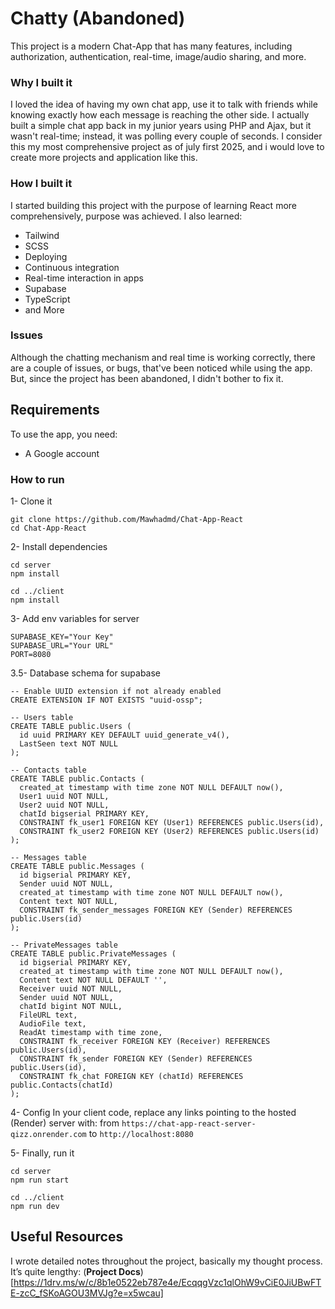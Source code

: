 # Chatty (Abandoned)

This project is a modern Chat-App that has many features, including authorization, authentication, real-time, image/audio sharing, and more. 

### Why I built it

I loved the idea of having my own chat app, use it to talk with friends while knowing exactly how each message is reaching the other side. I actually built a simple chat app back in my junior years using PHP and Ajax, but it wasn't real-time; instead, it was polling every couple of seconds. I consider this my most comprehensive project as of july first 2025, and i would love to create more projects and application like this.

### How I built it

I started building this project with the purpose of learning React more comprehensively, purpose was achieved. I also learned:

- Tailwind
- SCSS
- Deploying
- Continuous integration
- Real-time interaction in apps
- Supabase
- TypeScript
- and More

### Issues

Although the chatting mechanism and real time is working correctly, there are a couple of issues, or bugs, that've been noticed while using the app. But, since the project has been abandoned, I didn't bother to fix it. 

## Requirements

To use the app, you need:

- A Google account

### How to run

1- Clone it
```
git clone https://github.com/Mawhadmd/Chat-App-React
cd Chat-App-React
```

2- Install dependencies
```
cd server
npm install

cd ../client
npm install
```

3- Add env variables
for server
```
SUPABASE_KEY="Your Key"
SUPABASE_URL="Your URL"
PORT=8080
```

3.5- Database schema for supabase
```
-- Enable UUID extension if not already enabled
CREATE EXTENSION IF NOT EXISTS "uuid-ossp";

-- Users table
CREATE TABLE public.Users (
  id uuid PRIMARY KEY DEFAULT uuid_generate_v4(),
  LastSeen text NOT NULL
);

-- Contacts table
CREATE TABLE public.Contacts (
  created_at timestamp with time zone NOT NULL DEFAULT now(),
  User1 uuid NOT NULL,
  User2 uuid NOT NULL,
  chatId bigserial PRIMARY KEY,
  CONSTRAINT fk_user1 FOREIGN KEY (User1) REFERENCES public.Users(id),
  CONSTRAINT fk_user2 FOREIGN KEY (User2) REFERENCES public.Users(id)
);

-- Messages table
CREATE TABLE public.Messages (
  id bigserial PRIMARY KEY,
  Sender uuid NOT NULL,
  created_at timestamp with time zone NOT NULL DEFAULT now(),
  Content text NOT NULL,
  CONSTRAINT fk_sender_messages FOREIGN KEY (Sender) REFERENCES public.Users(id)
);

-- PrivateMessages table
CREATE TABLE public.PrivateMessages (
  id bigserial PRIMARY KEY,
  created_at timestamp with time zone NOT NULL DEFAULT now(),
  Content text NOT NULL DEFAULT '',
  Receiver uuid NOT NULL,
  Sender uuid NOT NULL,
  chatId bigint NOT NULL,
  FileURL text,
  AudioFile text,
  ReadAt timestamp with time zone,
  CONSTRAINT fk_receiver FOREIGN KEY (Receiver) REFERENCES public.Users(id),
  CONSTRAINT fk_sender FOREIGN KEY (Sender) REFERENCES public.Users(id),
  CONSTRAINT fk_chat FOREIGN KEY (chatId) REFERENCES public.Contacts(chatId)
);
```

4- Config
In your client code, replace any links pointing to the hosted (Render) server with:
from `https://chat-app-react-server-qizz.onrender.com` to `http://localhost:8080`

5- Finally, run it
```
cd server
npm run start

cd ../client
npm run dev
```
## Useful Resources

I wrote detailed notes throughout the project, basically my thought process. It’s quite lengthy:
(**Project Docs**)[https://1drv.ms/w/c/8b1e0522eb787e4e/EcqqgVzc1qlOhW9vCiE0JiUBwFTE-zcC_fSKoAGOU3MVJg?e=x5wcau]
